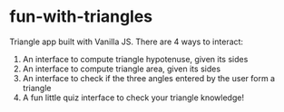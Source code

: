 # fun-with-triangles

Triangle app built with Vanilla JS. There are 4 ways to interact:

1. An interface to compute triangle hypotenuse, given its sides
2. An interface to compute triangle area, given its sides
3. An interface to check if the three angles entered by the user form a triangle
4. A fun little quiz interface to check your triangle knowledge!
